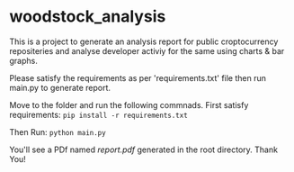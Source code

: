# woodstock_analysis
This is a project to generate an analysis report for public croptocurrency repositeries and analyse developer activiy for the same using charts &amp; bar graphs.

Please satisfy the requirements as per 'requirements.txt' file then run main.py to generate report.

Move to the folder and run the following commnads.
First satisfy requirements:
      ``pip install -r requirements.txt``

Then Run:
       ``python main.py``
 
You'll see a PDf named *report.pdf* generated in the root directory.
Thank You!
